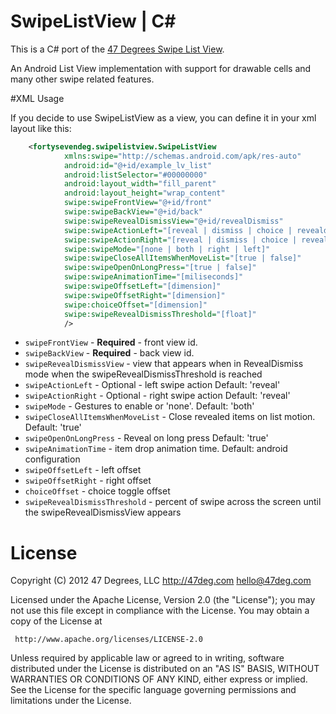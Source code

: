 SwipeListView | C#
===========================

This is a C# port of the [47 Degrees Swipe List View](https://github.com/47deg/android-swipelistview). 

An Android List View implementation with support for drawable cells and many other swipe related features.

#XML Usage

If you decide to use SwipeListView as a view, you can define it in your xml layout like this:

```xml
	<fortysevendeg.swipelistview.SwipeListView
            xmlns:swipe="http://schemas.android.com/apk/res-auto"
            android:id="@+id/example_lv_list"
            android:listSelector="#00000000"
            android:layout_width="fill_parent"
            android:layout_height="wrap_content"
            swipe:swipeFrontView="@+id/front"
            swipe:swipeBackView="@+id/back"
            swipe:swipeRevealDismissView="@+id/revealDismiss"
            swipe:swipeActionLeft="[reveal | dismiss | choice | revealdismiss]"
            swipe:swipeActionRight="[reveal | dismiss | choice | revealdismiss]"
            swipe:swipeMode="[none | both | right | left]"
            swipe:swipeCloseAllItemsWhenMoveList="[true | false]"
            swipe:swipeOpenOnLongPress="[true | false]"
            swipe:swipeAnimationTime="[miliseconds]"
            swipe:swipeOffsetLeft="[dimension]"
            swipe:swipeOffsetRight="[dimension]"
            swipe:choiceOffset="[dimension]"
            swipe:swipeRevealDismissThreshold="[float]"
            />
```

* `swipeFrontView` - **Required** - front view id.
* `swipeBackView` - **Required** - back view id.
* `swipeRevealDismissView` - view that appears when in RevealDismiss mode when the swipeRevealDismissThreshold is reached
* `swipeActionLeft` - Optional - left swipe action Default: 'reveal'
* `swipeActionRight` - Optional - right swipe action Default: 'reveal'
* `swipeMode` - Gestures to enable or 'none'. Default: 'both'
* `swipeCloseAllItemsWhenMoveList` - Close revealed items on list motion. Default: 'true'
* `swipeOpenOnLongPress` - Reveal on long press Default: 'true'
* `swipeAnimationTime` - item drop animation time. Default: android configuration
* `swipeOffsetLeft` - left offset
* `swipeOffsetRight` - right offset
* `choiceOffset` - choice toggle offset
* `swipeRevealDismissThreshold` - percent of swipe across the screen until the swipeRevealDismissView appears

# License

Copyright (C) 2012 47 Degrees, LLC
http://47deg.com
hello@47deg.com

Licensed under the Apache License, Version 2.0 (the "License");
you may not use this file except in compliance with the License.
You may obtain a copy of the License at

     http://www.apache.org/licenses/LICENSE-2.0

Unless required by applicable law or agreed to in writing, software
distributed under the License is distributed on an "AS IS" BASIS,
WITHOUT WARRANTIES OR CONDITIONS OF ANY KIND, either express or implied.
See the License for the specific language governing permissions and
limitations under the License.